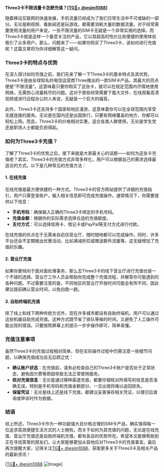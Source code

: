 **Three3卡不限流量卡怎麽充值？[[TG💪+ @esim1088](https://t.me/s/esim1088)]**

随着移动互联网的快速发展，手机流量已经成为了我们日常生活中不可或缺的一部分。无论是刷视频、看新闻还是玩游戏，都需要消耗大量的数据流量。对于经常需要使用流量的用户来说，一张不限流量的SIM卡无疑是一个非常实用的选择。而Three3卡就是这样一个备受关注的产品，它以其超高的性价比和便捷的使用体验吸引了众多用户。那么，问题来了——如果你购买了Three3卡，该如何进行充值呢？这篇文章将为你详细解答这一疑问。

### Three3卡的特点与优势

在深入探讨如何充值之前，我们先来了解一下Three3卡的基本特点及其优势。Three3卡是由全球知名的电信运营商Three推出的一款SIM卡产品，其最大的亮点便是“不限流量”。这意味着只要你购买了这张卡，就可以在规定范围内尽情地使用网络，无需担心流量耗尽的问题。这对于那些经常需要下载大文件、在线观看高清视频或进行远程办公的人来说，无疑是一个巨大的福音。

此外，Three3卡还支持多个国家和地区漫游，这意味着你可以在全球范围内享受无缝连接的服务。无论是在国内还是出国旅行，只要有网络覆盖的地方，你都可以轻松上网。而且，Three3卡的价格相对实惠，适合各类人群使用，无论是学生党还是职场人士都能负担得起。

### 如何为Three3卡充值？

了解了Three3卡的优势之后，接下来就是大家最关心的话题——如何为这张卡充值呢？其实，Three3卡的充值方式非常多样化，用户可以根据自己的需求选择最适合的方式。以下是几种常见的充值方法：

#### 1. 在线充值

在线充值是最方便快捷的一种方式。Three3卡的官方网站提供了详细的充值指引，用户只需登录账户，输入相关信息即可完成充值操作。通常情况下，你需要提供以下信息：

- **手机号码**：确保输入正确的Three3卡绑定的手机号码。
- **充值金额**：根据你的实际需求选择合适的充值额度。
- **支付方式**：可以选择信用卡、借记卡或PayPal等支付方式进行付款。

在线充值的优点在于无需亲自前往营业厅，随时随地都可以完成操作。同时，许多平台还会不定期推出优惠活动，比如满减折扣或赠送额外流量等，这无疑增加了充值的乐趣。

#### 2. 营业厅充值

如果你更倾向于面对面处理事务，那么去Three3卡的线下营业厅进行充值也是一个不错的选择。营业厅工作人员会帮助你完成整个充值流程，并解答你可能遇到的各种问题。不过需要注意的是，不同地区的营业厅开放时间可能会有所不同，因此建议提前确认营业时间，以免白跑一趟。

#### 3. 自助终端机充值

除了线上和线下两种传统方式外，现在许多城市都设有自助终端机，用户可以通过这些机器自助完成充值。这种方式既节省了排队等候的时间，又避免了人工操作可能出现的错误。只要按照屏幕上的提示一步步操作即可，简单易懂。

### 充值注意事项

虽然Three3卡的充值过程相对简单，但在实际操作过程中仍需注意一些细节问题，以确保充值成功且无后顾之忧：

- **确认账户状态**：在充值前，请务必检查自己的Three3卡账户是否处于正常状态，避免因欠费等原因导致无法正常使用服务。
- **核对充值信息**：无论是通过哪种渠道充值，都要仔细核对所填写的信息是否准确无误，特别是手机号码和充值金额部分，一旦出错将难以追回损失。
- **保留凭证**：无论是线上还是线下充值，都建议妥善保存相关凭证，以便日后查询或申诉时作为依据。

### 结语

综上所述，Three3卡作为一种功能强大且价格合理的SIM卡产品，确实值得每一位追求高效便捷生活方式的人士拥有。而关于如何为其充值的问题，无论是在线充值、营业厅充值还是自助终端机充值，都有各自的优势所在。希望本文能够帮助到正在寻找答案的朋友们，让大家能够更加从容地应对Three3卡的充值事宜。最后再次提醒大家，记得关注[TG💪+ @esim1088](https://t.me/s/esim1088)，获取更多关于Three3卡及相关产品的最新资讯！

[[TG💪+ @esim1088](https://t.me/s/esim1088) ![Image](https://i.postimg.cc/4NQfJmqS/Snipaste-2025-05-13-00-14-12.png)]